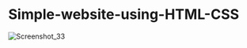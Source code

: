 # Simple-website-using-HTML-CSS

![Screenshot_33](https://user-images.githubusercontent.com/83301177/116507410-03cff380-a8e1-11eb-8182-45a9068e54b1.png)
